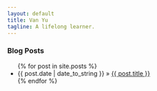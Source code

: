 ```yaml
---
layout: default
title: Van Yu
tagline: A lifelong learner.
---
```


<div id="home">
  <h3>Blog Posts</h3>
  <ul class="posts">
    {% for post in site.posts %}
      <li><span>{{ post.date | date_to_string }}</span> &raquo; <a href="{{ post.url }}">{{ post.title }}</a></li>
    {% endfor %}
  </ul>
</div>
